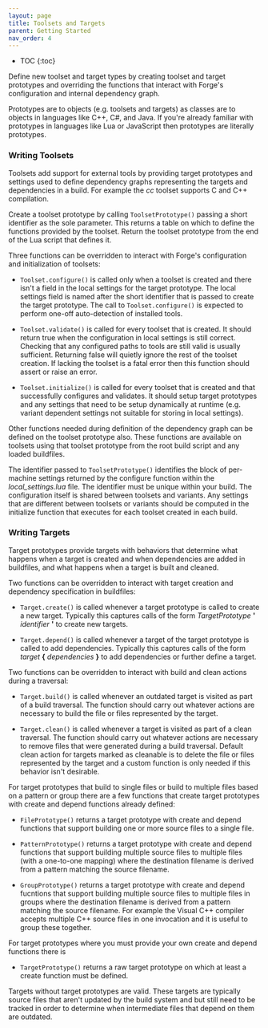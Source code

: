 ```yaml
---
layout: page
title: Toolsets and Targets
parent: Getting Started
nav_order: 4
---
```


- TOC
{:toc}

Define new toolset and target types by creating toolset and target prototypes and overriding the functions that interact with Forge's configuration and internal dependency graph.

Prototypes are to objects (e.g. toolsets and targets) as classes are to objects in languages like C++, C#, and Java.  If you're already familiar with prototypes in languages like Lua or JavaScript then prototypes are literally prototypes.

### Writing Toolsets

Toolsets add support for external tools by providing target prototypes and settings used to define dependency graphs representing the targets and dependencies in a build.  For example the *cc* toolset supports C and C++ compilation.

Create a toolset prototype by calling `ToolsetPrototype()` passing a short identifier as the sole parameter.  This returns a table on which to define the functions provided by the toolset.  Return the toolset prototype from the end of the Lua script that defines it.

Three functions can be overridden to interact with Forge's configuration and initialization of toolsets:

- `Toolset.configure()` is called only when a toolset is created and there isn't a field in the local settings for the target prototype.  The local settings field is named after the short identifier that is passed to create the target prototype.  The call to `Toolset.configure()` is expected to perform one-off auto-detection of installed tools.

- `Toolset.validate()` is called for every toolset that is created.  It should return true when the configuration in local settings is still correct.  Checking that any configured paths to tools are still valid is usually sufficient.  Returning false will quietly ignore the rest of the toolset creation.  If lacking the toolset is a fatal error then this function should assert or raise an error.

- `Toolset.initialize()` is called for every toolset that is created and that successfully configures and validates.  It should setup target prototypes and any settings that need to be setup dynamically at runtime (e.g. variant dependent settings not suitable for storing in local settings).

Other functions needed during definition of the dependency graph can be defined on the toolset prototype also.  These functions are available on toolsets using that toolset prototype from the root build script and any loaded buildfiles.

The identifier passed to `ToolsetPrototype()` identifies the block of per-machine settings returned by the configure function within the *local_settings.lua* file.  The identifier must be unique within your build.  The configuration itself is shared between toolsets and variants.  Any settings that are different between toolsets or variants should be computed in the initialize function that executes for each toolset created in each build.

### Writing Targets

Target prototypes provide targets with behaviors that determine what happens when a target is created and when dependencies are added in buildfiles, and what happens when a target is built and cleaned.

Two functions can be overridden to interact with target creation and dependency specification in buildfiles:

- `Target.create()` is called whenever a target prototype is called to create a new target.  Typically this captures calls of the form *TargetPrototype* **'** *identifier* **'** to create new targets.

- `Target.depend()` is called whenever a target of the target prototype is called to add dependencies.  Typically this captures calls of the form *target* **{** *dependencies* **}** to add dependencies or further define a target.

Two functions can be overridden to interact with build and clean actions during a traversal:

- `Target.build()` is called whenever an outdated target is visited as part of a build traversal.  The function should carry out whatever actions are necessary to build the file or files represented by the target.

- `Target.clean()` is called whenever a target is visited as part of a clean traversal.  The function should carry out whatever actions are necessary to remove files that were generated during a build traversal.  Default clean action for targets marked as cleanable is to delete the file or files represented by the target and a custom function is only needed if this behavior isn't desirable.

For target prototypes that build to single files or build to multiple files based on a pattern or group there are a few functions that create target prototypes with create and depend functions already defined:

- `FilePrototype()` returns a target prototype with create and depend functions that support building one or more source files to a single file.

- `PatternPrototype()` returns a target prototype with create and depend functions that support building multiple source files to multiple files (with a one-to-one mapping) where the destination filename is derived from a pattern matching the source filename.

- `GroupPrototype()` returns a target prototype with create and depend fucntions that support building multiple source files to multiple files in groups where the destination filename is derived from a pattern matching the source filename.  For example the Visual C++ compiler accepts multiple C++ source files in one invocation and it is useful to group these together.

For target prototypes where you must provide your own create and depend functions there is 

- `TargetPrototype()` returns a raw target prototype on which at least a create function must be defined.

Targets without target prototypes are valid.  These targets are typically source files that aren't updated by the build system and but still need to be tracked in order to determine when intermediate files that depend on them are outdated.
